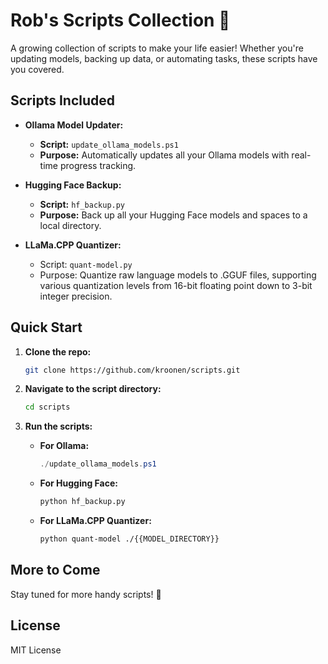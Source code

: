 # Rob's Scripts Collection 🚀

A growing collection of scripts to make your life easier! Whether you're updating models, backing up data, or automating tasks, these scripts have you covered.

## Scripts Included

- **Ollama Model Updater:**
  - **Script:** `update_ollama_models.ps1`
  - **Purpose:** Automatically updates all your Ollama models with real-time progress tracking.
  
- **Hugging Face Backup:**
  - **Script:** `hf_backup.py`
  - **Purpose:** Back up all your Hugging Face models and spaces to a local directory.

- **LLaMa.CPP Quantizer:**
  - Script: `quant-model.py`
  - Purpose: Quantize raw language models to .GGUF files, supporting various quantization levels from 16-bit floating point down to 3-bit integer precision.

## Quick Start

1. **Clone the repo:**
    ```bash
    git clone https://github.com/kroonen/scripts.git
    ```
    
2. **Navigate to the script directory:**
    ```bash
    cd scripts
    ```
    
3. **Run the scripts:**
    - **For Ollama:**
      ```powershell
      ./update_ollama_models.ps1
      ```
    - **For Hugging Face:**
      ```bash
      python hf_backup.py
      ```
    - **For LLaMa.CPP Quantizer:**
      ```bash
      python quant-model ./{{MODEL_DIRECTORY}}
      ```

## More to Come
Stay tuned for more handy scripts! 🌟

## License
MIT License
